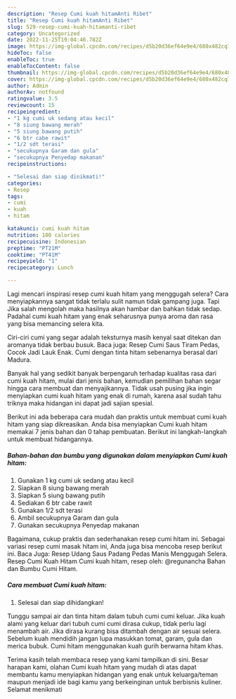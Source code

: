 ```yaml
---
description: "Resep Cumi kuah hitamAnti Ribet"
title: "Resep Cumi kuah hitamAnti Ribet"
slug: 529-resep-cumi-kuah-hitamanti-ribet
category: Uncategorized
date: 2022-11-25T19:04:46.782Z
image: https://img-global.cpcdn.com/recipes/d5b20d36ef64e9e4/680x482cq70/cumi-kuah-hitam-foto-resep-utama.jpg
hideToc: false
enableToc: true
enableTocContent: false
thumbnail: https://img-global.cpcdn.com/recipes/d5b20d36ef64e9e4/680x482cq70/cumi-kuah-hitam-foto-resep-utama.jpg
cover: https://img-global.cpcdn.com/recipes/d5b20d36ef64e9e4/680x482cq70/cumi-kuah-hitam-foto-resep-utama.jpg
author: Admin
authorAv: notfound
ratingvalue: 3.5
reviewcount: 15
recipeingredient:
- "1 kg cumi uk sedang atau kecil"
- "8 siung bawang merah"
- "5 siung bawang putih"
- "6 btr cabe rawit"
- "1/2 sdt terasi"
- "secukupnya Garam dan gula"
- "secukupnya Penyedap makanan"
recipeinstructions:

- "Selesai dan siap dinikmati!"
categories:
- Resep
tags:
- cumi
- kuah
- hitam

katakunci: cumi kuah hitam 
nutrition: 180 calories
recipecuisine: Indonesian
preptime: "PT21M"
cooktime: "PT41M"
recipeyield: "1"
recipecategory: Lunch

---
```



Lagi mencari inspirasi resep cumi kuah hitam yang menggugah selera? Cara menyiapkannya sangat tidak terlalu sulit namun tidak gampang juga. Tapi Jika salah mengolah maka hasilnya akan hambar dan bahkan tidak sedap. Padahal cumi kuah hitam yang enak seharusnya punya aroma dan rasa yang bisa memancing selera kita.


Ciri-ciri cumi yang segar adalah teksturnya masih kenyal saat ditekan dan aromanya tidak berbau busuk. Baca juga: Resep Cumi Saus Tiram Pedas, Cocok Jadi Lauk Enak. Cumi dengan tinta hitam sebenarnya berasal dari Madura.

Banyak hal yang sedikit banyak berpengaruh terhadap kualitas rasa dari cumi kuah hitam, mulai dari jenis bahan, kemudian pemilihan bahan segar hingga cara membuat dan menyajikannya. Tidak usah pusing jika ingin menyiapkan cumi kuah hitam yang enak di rumah, karena asal sudah tahu triknya maka hidangan ini dapat jadi sajian spesial.


Berikut ini ada beberapa cara mudah dan praktis untuk membuat cumi kuah hitam yang siap dikreasikan. Anda bisa menyiapkan Cumi kuah hitam memakai 7 jenis bahan dan 0 tahap pembuatan. Berikut ini langkah-langkah untuk membuat hidangannya.

<!--inarticleads1-->

##### Bahan-bahan dan bumbu yang digunakan dalam menyiapkan Cumi kuah hitam:

1. Gunakan 1 kg cumi uk sedang atau kecil
1. Siapkan 8 siung bawang merah
1. Siapkan 5 siung bawang putih
1. Sediakan 6 btr cabe rawit
1. Gunakan 1/2 sdt terasi
1. Ambil secukupnya Garam dan gula
1. Gunakan secukupnya Penyedap makanan


Bagaimana, cukup praktis dan sederhanakan resep cumi hitam ini. Sebagai variasi resep cumi masak hitam ini, Anda juga bisa mencoba resep berikut ini. Baca Juga: Resep Udang Saus Padang Pedas Manis Menggugah Selera. Resep Cumi Kuah Hitam Cumi kuah hitam, resep oleh: @regunancha Bahan dan Bumbu Cumi Hitam. 

<!--inarticleads2-->

##### Cara membuat Cumi kuah hitam:


1. Selesai dan siap dihidangkan!

Tunggu sampai air dan tinta hitam dalam tubuh cumi cumi keluar. Jika kuah alami yang keluar dari tubuh cumi cumi dirasa cukup, tidak perlu lagi menambah air. Jika dirasa kurang bisa ditambah dengan air sesuai selera. Sebelum kuah mendidih jangan lupa masukkan tomat, garam, gula dan merica bubuk. Cumi hitam menggunakan kuah gurih berwarna hitam khas. 

Terima kasih telah membaca resep yang kami tampilkan di sini. Besar harapan kami, olahan Cumi kuah hitam yang mudah di atas dapat membantu kamu menyiapkan hidangan yang enak untuk keluarga/teman maupun menjadi ide bagi kamu yang berkeinginan untuk berbisnis kuliner. Selamat menikmati
